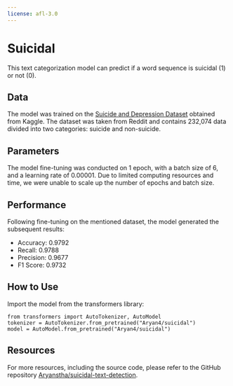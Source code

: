 ```yaml
---
license: afl-3.0
---
```

# Suicidal
This text categorization model can predict if a word sequence is suicidal (1) or not (0).

## Data
The model was trained on the [Suicide and Depression Dataset](https://www.kaggle.com/) obtained from Kaggle. The dataset was taken from Reddit and contains 232,074 data divided into two categories: suicide and non-suicide.

## Parameters
The model fine-tuning was conducted on 1 epoch, with a batch size of 6, and a learning rate of 0.00001. Due to limited computing resources and time, we were unable to scale up the number of epochs and batch size.

## Performance
Following fine-tuning on the mentioned dataset, the model generated the subsequent results:
- Accuracy: 0.9792
- Recall: 0.9788
- Precision: 0.9677
- F1 Score: 0.9732

## How to Use
Import the model from the transformers library:
```
from transformers import AutoTokenizer, AutoModel
tokenizer = AutoTokenizer.from_pretrained("Aryan4/suicidal")
model = AutoModel.from_pretrained("Aryan4/suicidal")
```

## Resources
For more resources, including the source code, please refer to the GitHub repository [Aryanstha/suicidal-text-detection](https://github.com/Aryanstha/).
